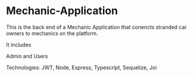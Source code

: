 # Mechanic-Application

This is the back end of a Mechanic Application that conencts stranded car owners to mechanics on the platform.

It includes

Admin and Users

Technologies: JWT, Node, Express, Typescript, Sequelize, Joi
